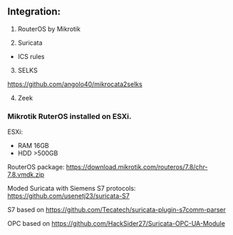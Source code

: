 ## Integration:

1. RouterOS by Mikrotik

2. Suricata

 + ICS rules
 
 3. SELKS 
 
 https://github.com/angolo40/mikrocata2selks
 
 4. Zeek
 
### Mikrotik RuterOS installed on ESXi.

ESXi:
- RAM 16GB
- HDD >500GB

RouterOS package: https://download.mikrotik.com/routeros/7.8/chr-7.8.vmdk.zip

Moded Suricata with Siemens S7 protocols: https://github.com/usenetj23/suricata-S7

S7 based on https://github.com/Tecatech/suricata-plugin-s7comm-parser

OPC based on https://github.com/HackSider27/Suricata-OPC-UA-Module
